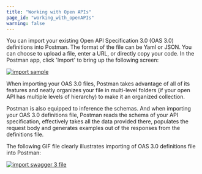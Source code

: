 ```yaml
---
title: "Working with Open APIs"
page_id: "working_with_openAPIs"
warning: false
---
```


You can import your existing Open API Specification 3.0 (OAS 3.0) definitions into Postman. The format of the file can be Yaml or JSON. You can choose to upload a file, enter a URL, or directly copy your code. In the Postman app, click 'Import' to bring up the following screen:  

[![import sample](https://s3.amazonaws.com/postman-static-getpostman-com/postman-docs/import+modal.png)](https://s3.amazonaws.com/postman-static-getpostman-com/postman-docs/import+modal.png)

When importing your OAS 3.0 files, Postman takes advantage of all of its features and neatly organizes your file in multi-level folders (if your open API has multiple levels of hierarchy) to make it an organized collection. 

Postman is also equipped to inference the schemas. And when importing your OAS 3.0 definitions file, Postman reads the schema of your API specification, effectively takes all the data provided there, populates the request body and generates examples out of the responses from the definitions file. 

The following GIF file clearly illustrates importing of OAS 3.0 definitions file into Postman: 

[![import swagger 3 file](https://s3.amazonaws.com/postman-static-getpostman-com/postman-docs/ImportingSwagger3File.gif)](https://s3.amazonaws.com/postman-static-getpostman-com/postman-docs/ImportingSwagger3File.gif)
